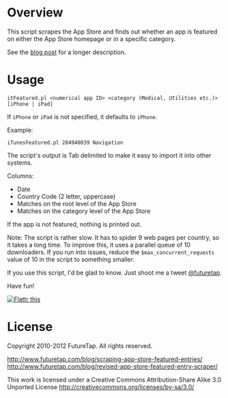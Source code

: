 Overview
========

This script scrapes the App Store and finds out whether an app is featured on either
the App Store homepage or in a specific category.

See the [blog post](http://www.futuretap.com/blog/revised-app-store-featured-entry-scraper/) for a longer description.


Usage
=====

    itFeatured.pl <numerical app ID> <category (Medical, Utilities etc.)> [iPhone | iPad]

If `iPhone` or `iPad` is not specified, it defaults to `iPhone`.

Example:
    
    iTunesFeatured.pl 284940039 Navigation


The script's output is Tab delimited to make it easy to import it into other systems.

Columns:

- Date
- Country Code (2 letter, uppercase)
- Matches on the root level of the App Store
- Matches on the category level of the App Store

If the app is not featured, nothing is printed out.

Note: The script is rather slow. It has to spider 9 web pages per country, so it takes a long time.
To improve this, it uses a parallel queue of 10 downloaders. If you run into issues, reduce the `$max_concurrent_requests` value of 10 in the script to something smaller.

If you use this script, I'd be glad to know. Just shoot me a tweet [@futuretap](http://twitter.com/futuretap).

Have fun!


<a href="https://flattr.com/thing/799297/futuretapInAppSettingsKit-on-GitHub" target="_blank">
<img src="http://api.flattr.com/button/flattr-badge-large.png" alt="Flattr this" title="Flattr this" border="0" /></a>



License
=======

Copyright 2010-2012 FutureTap. All rights reserved.

http://www.futuretap.com/blog/scraping-app-store-featured-entries/
http://www.futuretap.com/blog/revised-app-store-featured-entry-scraper/

This work is licensed under a Creative Commons Attribution-Share Alike 3.0 Unported License
http://creativecommons.org/licenses/by-sa/3.0/